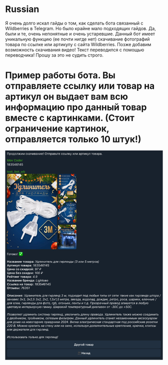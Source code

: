 # Russian
Я очень долго искал гайды о том, как сделать бота связанный с Wildberries в Telegram. Но было крайне мало подходящих гайдов. Да, были и те, очень непонятные и очень устаревшие. Данный бот имеет уникальную функцию (ее почти нигде нет) скачивание фотографий товара по ссылке или артикулу с сайта Wildberries. Позже добавим возможность скачивания видео! Текст переводился с помощью переводчика! Прошу за это не судить строго. 
# Пример работы бота. Вы отправляете ссылку или товар на артикул он выдает вам всю информацию про данный товар вместе с картинками. (Стоит ограничение картинок, отправляется только 10 штук!)
![img.png](img.png)
